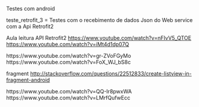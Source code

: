 Testes com android

teste_retrofit_3 = Testes com o recebimento de dados Json do Web service com a Api Retrofit2

 Aula leitura API Retrofit2 
 https://www.youtube.com/watch?v=nFIvV5_QTOE
 https://www.youtube.com/watch?v=iMt4d1dp07Q
 
 
 <ListView personalizada>
 https://www.youtube.com/watch?v=gr-ZVoFGyMo
 https://www.youtube.com/watch?v=FoX_WJ_bS8c
 
 fragment
 http://stackoverflow.com/questions/22512833/create-listview-in-fragment-android
  
 
 <SQLite banco de dados>
 https://www.youtube.com/watch?v=QQ-Ir8pwxWA
 https://www.youtube.com/watch?v=LMrfQufwEcc